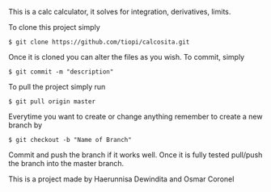 This is a calc calculator, it solves for integration, derivatives, limits.

To clone this project simply
```
$ git clone https://github.com/tiopi/calcosita.git
```
Once it is cloned you can alter the files as you wish. To commit, simply
```
$ git commit -m "description"
```
To pull the project simply run
```
$ git pull origin master
```
Everytime you want to create or change anything remember to create a new branch by
```
$ git checkout -b "Name of Branch"
```
Commit and push the branch if it works well. Once it is fully tested pull/push the branch into the master branch.


This is a project made by Haerunnisa Dewindita and Osmar Coronel


